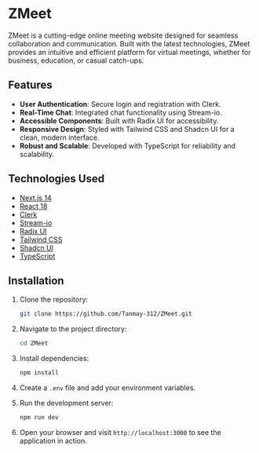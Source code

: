# ZMeet

ZMeet is a cutting-edge online meeting website designed for seamless collaboration and communication. Built with the latest technologies, ZMeet provides an intuitive and efficient platform for virtual meetings, whether for business, education, or casual catch-ups.

## Features

- **User Authentication**: Secure login and registration with Clerk.
- **Real-Time Chat**: Integrated chat functionality using Stream-io.
- **Accessible Components**: Built with Radix UI for accessibility.
- **Responsive Design**: Styled with Tailwind CSS and Shadcn UI for a clean, modern interface.
- **Robust and Scalable**: Developed with TypeScript for reliability and scalability.

## Technologies Used

- [Next.js 14](https://nextjs.org/)
- [React 18](https://reactjs.org/)
- [Clerk](https://clerk.dev/)
- [Stream-io](https://getstream.io/)
- [Radix UI](https://www.radix-ui.com/)
- [Tailwind CSS](https://tailwindcss.com/)
- [Shadcn UI](https://shadcn.dev/)
- [TypeScript](https://www.typescriptlang.org/)

## Installation

1. Clone the repository:
    ```sh
    git clone https://github.com/Tanmay-312/ZMeet.git
    ```
2. Navigate to the project directory:
    ```sh
    cd ZMeet
    ```
3. Install dependencies:
    ```sh
    npm install
    ```
4. Create a `.env` file and add your environment variables.

5. Run the development server:
    ```sh
    npm run dev
    ```

6. Open your browser and visit `http://localhost:3000` to see the application in action.